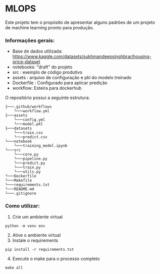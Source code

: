 # MLOPS

Este projeto tem o propósito de apresentar alguns padrões de um projeto de machine learning pronto para produção.

### Informações gerais:
- Base de dados utilizada: https://www.kaggle.com/datasets/sukhmandeepsinghbrar/housing-price-dataset
- notebooks: "draft" do projeto
- src : exemplo de código produtivo
- assets : arquivo de configuração e pkl do modelo treinado
- Dockerfile : Configurado para aplicar predição
- workflow: Esteira para dockerhub

O repositório possui a seguinte estrutura:

```
├───.github/workflows
    └───workflow.yml
├───assets
    └───config.yml
    └───model.pkl
├───datasets
    └───train.csv
    └───predict.csv
└───notebook
    └───training_model.ipynb
└───src
    └───core.py
    └───pipeline.py
    └───predict.py
    └───train.py
    └───utils.py
└───Dockerfile
└───Makefile
└───requirements.txt
└───README.md
└───.gitignore
```

### Como utilizar:

1. Crie um ambiente virtual
```
python -m venv env
```
2. Ative o ambiente virtual
3. Instale o requirements
```
pip install -r requirements.txt
```
4. Execute o make para o processo completo
```
make all
```
